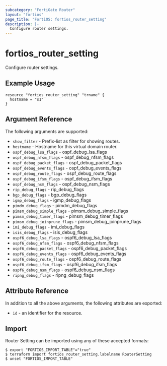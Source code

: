 ```yaml
---
subcategory: "FortiGate Router"
layout: "fortios"
page_title: "FortiOS: fortios_router_setting"
description: |-
  Configure router settings.
---
```


# fortios_router_setting
Configure router settings.

## Example Usage

```hcl
resource "fortios_router_setting" "trname" {
  hostname = "s1"
}
```

## Argument Reference


The following arguments are supported:

* `show_filter` - Prefix-list as filter for showing routes.
* `hostname` - Hostname for this virtual domain router.
* `ospf_debug_lsa_flags` - ospf_debug_lsa_flags
* `ospf_debug_nfsm_flags` - ospf_debug_nfsm_flags
* `ospf_debug_packet_flags` - ospf_debug_packet_flags
* `ospf_debug_events_flags` - ospf_debug_events_flags
* `ospf_debug_route_flags` - ospf_debug_route_flags
* `ospf_debug_ifsm_flags` - ospf_debug_ifsm_flags
* `ospf_debug_nsm_flags` - ospf_debug_nsm_flags
* `rip_debug_flags` - rip_debug_flags
* `bgp_debug_flags` - bgp_debug_flags
* `igmp_debug_flags` - igmp_debug_flags
* `pimdm_debug_flags` - pimdm_debug_flags
* `pimsm_debug_simple_flags` - pimsm_debug_simple_flags
* `pimsm_debug_timer_flags` - pimsm_debug_timer_flags
* `pimsm_debug_joinprune_flags` - pimsm_debug_joinprune_flags
* `imi_debug_flags` - imi_debug_flags
* `isis_debug_flags` - isis_debug_flags
* `ospf6_debug_lsa_flags` - ospf6_debug_lsa_flags
* `ospf6_debug_nfsm_flags` - ospf6_debug_nfsm_flags
* `ospf6_debug_packet_flags` - ospf6_debug_packet_flags
* `ospf6_debug_events_flags` - ospf6_debug_events_flags
* `ospf6_debug_route_flags` - ospf6_debug_route_flags
* `ospf6_debug_ifsm_flags` - ospf6_debug_ifsm_flags
* `ospf6_debug_nsm_flags` - ospf6_debug_nsm_flags
* `ripng_debug_flags` - ripng_debug_flags


## Attribute Reference

In addition to all the above arguments, the following attributes are exported:
* `id` - an identifier for the resource.

## Import

Router Setting can be imported using any of these accepted formats:
```
$ export "FORTIOS_IMPORT_TABLE"="true"
$ terraform import fortios_router_setting.labelname RouterSetting
$ unset "FORTIOS_IMPORT_TABLE"
```
